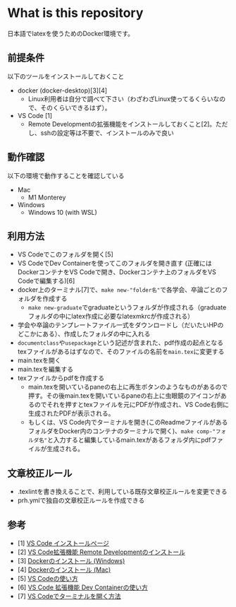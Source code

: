 # What is this repository

日本語でlatexを使うためのDocker環境です。

## 前提条件

以下のツールをインストールしておくこと
- docker (docker-desktop)[3][4]
    - Linux利用者は自分で調べて下さい（わざわざLinux使ってるくらいなので、そのくらいできるはず）。
- VS Code [1]
    - Remote Developmentの拡張機能をインストールしておくこと[2]。ただし、sshの設定等は不要で、インストールのみで良い

## 動作確認

以下の環境で動作することを確認している
- Mac
    - M1 Monterey
- Windows
    - Windows 10 (with WSL)

## 利用方法

- VS Codeでこのフォルダを開く[5]
- VS CodeでDev Containerを使ってこのフォルダを開き直す (正確にはDockerコンテナをVS Codeで開き、Dockerコンテナ上のフォルダをVS Codeで編集する)[6]
- docker上のターミナル[7]で、`make new-"folder名"`で各学会、卒論ごとのフォルダを作成する
    - `make new-graduate`でgraduateというフォルダが作成される（graduateフォルダの中にlatex作成に必要なlatexmkrcが作成される）
- 学会や卒論のテンプレートファイル一式をダウンロードし（だいたいHPのどこかにある）、作成したフォルダの中に入れる
- `documentclass`や`usepackage`という記述が含まれた、pdf作成の起点となるtexファイルがあるはずなので、そのファイルの名前を`main.tex`に変更する
- main.texを開く
- main.texを編集する
- texファイルからpdfを作成する
    - main.texを開いているpaneの右上に再生ボタンのようなものがあるので押す。その後main.texを開いているpaneの右上に虫眼鏡のアイコンがあるのでそれを押すとtexファイルを元にPDFが作成され、VS Code右側に生成されたPDFが表示される。
    - もしくは、VS Code内でターミナルを開き(このReadmeファイルがあるフォルダをDocker内のコンテナのターミナルで開く)、`make comp-"フォルダ名"`と入力すると編集しているmain.texがあるフォルダ内にpdfファイルが生成される。

## 文章校正ルール

- .texlintを書き換えることで、利用している既存文章校正ルールを変更できる
- prh.ymlで独自の文章校正ルールを作成できる

## 参考

- [1] [VS Code インストールページ](https://code.visualstudio.com/download)
- [2] [VS Code拡張機能 Remote Developmentのインストール](https://techblog.gmo-ap.jp/2023/04/11/vscode_remote/)
- [3] [Dockerのインストール (Windows)](https://learn.microsoft.com/ja-jp/windows/wsl/tutorials/wsl-containers)
- [4] [Dockerのインストール (Mac)](https://matsuand.github.io/docs.docker.jp.onthefly/desktop/mac/install/)
- [5] [VS Codeの使い方](https://tech-lab.sios.jp/archives/31704)
- [6] [VS Code 拡張機能 Dev Containerの使い方](https://techblog.roxx.co.jp/entry/2021/04/19/132838#:~:text=devcontainer.json-,%E6%9C%80%E5%BE%8C%E3%81%AB,-%E3%80%81devcontainer.json)
- [7] [VS Codeでターミナルを開く方法](https://www.javadrive.jp/vscode/terminal/index1.html)